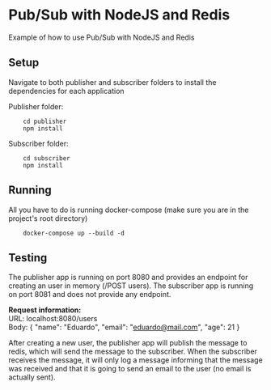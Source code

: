# **Pub/Sub with NodeJS and Redis**

Example of how to use Pub/Sub with NodeJS and Redis

## Setup
Navigate to both publisher and subscriber folders to install the dependencies for each application

Publisher folder:
```
    cd publisher
    npm install
```

Subscriber folder: 
```
    cd subscriber
    npm install
```

## Running
All you have to do is running docker-compose (make sure you are in the project's root directory)
```
    docker-compose up --build -d
```

## Testing
The publisher app is running on port 8080 and provides an endpoint for creating an user in memory (/POST users). The subscriber app is running on port 8081 and does not provide any endpoint.

**Request information:** <br/>
URL: localhost:8080/users <br/>
Body: {
	"name": "Eduardo",
	"email": "eduardo@mail.com",
	"age": 21
} <br />

After creating a new user, the publisher app will publish the message to redis, which will send the message to the subscriber. 
When the subscriber receives the message, it will only log a message informing that the message was received and that it is going to send an email to the user (no email is actually sent). 
